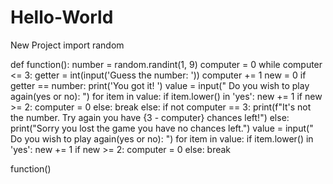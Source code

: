 # Hello-World
New Project
import random


def function():
    number = random.randint(1, 9)
    computer = 0
    while computer <= 3:
        getter = int(input('Guess the number: '))
        computer += 1
        new = 0
        if getter == number:
            print('You got it! ')
            value = input(" Do you wish to play again(yes or no): ")
            for item in value:
                if item.lower() in 'yes':
                    new += 1
            if new >= 2:
                computer = 0
            else:
                break
        else:
            if not computer == 3:
                print(f"It's not the number. Try again you have {3 - computer} chances left!")
            else:
                print("Sorry you lost the game you have no chances left.")
                value = input(" Do you wish to play again(yes or no): ")
                for item in value:
                    if item.lower() in 'yes':
                        new += 1
                if new >= 2:
                    computer = 0
                else:
                    break


function()
